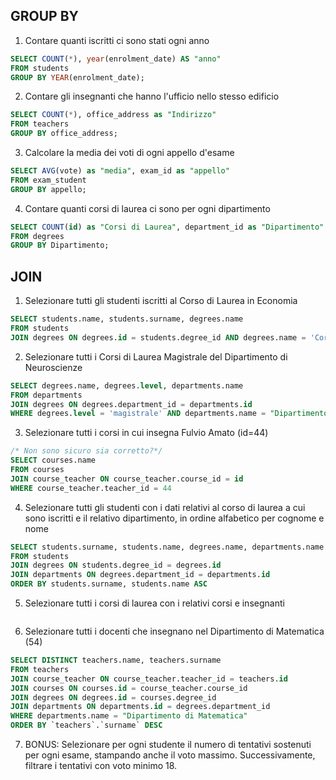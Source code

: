 ## GROUP BY

1. Contare quanti iscritti ci sono stati ogni anno

```sql
SELECT COUNT(*), year(enrolment_date) AS "anno"
FROM students
GROUP BY YEAR(enrolment_date);
```

2. Contare gli insegnanti che hanno l'ufficio nello stesso edificio

```sql
SELECT COUNT(*), office_address as "Indirizzo"
FROM teachers
GROUP BY office_address;
```

3. Calcolare la media dei voti di ogni appello d'esame

```sql
SELECT AVG(vote) as "media", exam_id as "appello"
FROM exam_student
GROUP BY appello;
```

4. Contare quanti corsi di laurea ci sono per ogni dipartimento

```sql
SELECT COUNT(id) as "Corsi di Laurea", department_id as "Dipartimento"
FROM degrees
GROUP BY Dipartimento;
```

## JOIN

1. Selezionare tutti gli studenti iscritti al Corso di Laurea in Economia

```sql
SELECT students.name, students.surname, degrees.name
FROM students
JOIN degrees ON degrees.id = students.degree_id AND degrees.name = 'Corso di Laurea in Economia';
```

2. Selezionare tutti i Corsi di Laurea Magistrale del Dipartimento di Neuroscienze

```sql
SELECT degrees.name, degrees.level, departments.name
FROM departments
JOIN degrees ON degrees.department_id = departments.id
WHERE degrees.level = 'magistrale' AND departments.name = "Dipartimento di Neuroscienze";
```

3. Selezionare tutti i corsi in cui insegna Fulvio Amato (id=44)

```sql
/* Non sono sicuro sia corretto?*/
SELECT courses.name
FROM courses
JOIN course_teacher ON course_teacher.course_id = id
WHERE course_teacher.teacher_id = 44
```

4. Selezionare tutti gli studenti con i dati relativi al corso di laurea a cui sono iscritti e il relativo dipartimento, in ordine alfabetico per cognome e nome

```sql
SELECT students.surname, students.name, degrees.name, departments.name
FROM students
JOIN degrees ON students.degree_id = degrees.id
JOIN departments ON degrees.department_id = departments.id
ORDER BY students.surname, students.name ASC
```

5. Selezionare tutti i corsi di laurea con i relativi corsi e insegnanti

```sql

```

6. Selezionare tutti i docenti che insegnano nel Dipartimento di Matematica (54)

```sql
SELECT DISTINCT teachers.name, teachers.surname
FROM teachers
JOIN course_teacher ON course_teacher.teacher_id = teachers.id
JOIN courses ON courses.id = course_teacher.course_id
JOIN degrees ON degrees.id = courses.degree_id
JOIN departments ON departments.id = degrees.department_id
WHERE departments.name = "Dipartimento di Matematica"
ORDER BY `teachers`.`surname` DESC
```

7. BONUS: Selezionare per ogni studente il numero di tentativi sostenuti per ogni esame, stampando anche il voto massimo. Successivamente, filtrare i tentativi con voto minimo 18.

```sql

```
